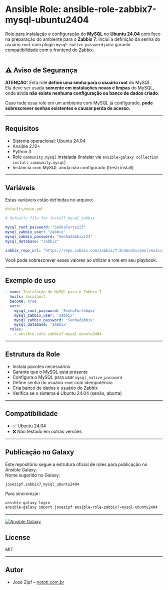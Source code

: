 # Ansible Role: ansible-role-zabbix7-mysql-ubuntu2404

Role para instalação e configuração do **MySQL** no **Ubuntu 24.04** com foco na preparação do ambiente para o **Zabbix 7**. Inclui a definição da senha do usuário `root` com plugin `mysql_native_password` para garantir compatibilidade com o frontend do Zabbix.

---

## ⚠️ Aviso de Segurança

**ATENÇÃO:** Esta role **define uma senha para o usuário root** do MySQL.  
Ela deve ser usada **somente em instalações novas e limpas** do MySQL, onde ainda **não existe nenhuma configuração ou banco de dados criado**.

Caso rode essa role em um ambiente com MySQL já configurado, **pode sobrescrever senhas existentes e causar perda de acesso.**

---

## Requisitos

- Sistema operacional: Ubuntu 24.04
- Ansible 2.12+
- Python 3
- Role `community.mysql` instalada (instalar via `ansible-galaxy collection install community.mysql`)
- Instância com MySQL ainda não configurado (fresh install)

---

## Variáveis

Estas variáveis estão definidas no arquivo:

```yaml
defaults/main.yml
```

```yaml
# defaults file for install_mysql_zabbix

mysql_root_password: "SenhaForte123"
mysql_zabbix_user: "zabbix"
mysql_zabbix_password: "SenhaZabbix123"
mysql_database: "zabbix"

zabbix_repo_url: "https://repo.zabbix.com/zabbix/7.0/ubuntu/pool/main/z/zabbix-release/zabbix-release_latest_7.0%2Bubuntu24.04_all.deb"
```

Você pode sobrescrever esses valores ao utilizar a role em seu playbook.

---

## Exemplo de uso

```yaml
- name: Instalação do MySQL para o Zabbix 7
  hosts: localhost
  become: true
  vars:
    mysql_root_password: 'SenhaForteAqui'
    mysql_zabbix_user: 'zabbix'
    mysql_zabbix_password: 'SenhaZabbix'
    mysql_database: 'zabbix'
  roles:
    - ansible-role-zabbix7-mysql-ubuntu2404
```

---

## Estrutura da Role

- Instala pacotes necessários
- Garante que o MySQL está presente
- Configura o MySQL para usar `mysql_native_password`
- Define senha do usuário `root` com idempotência
- Cria banco de dados e usuário do Zabbix
- Verifica se o sistema é Ubuntu 24.04 (senão, aborta)

---

## Compatibilidade

- ✅ Ubuntu 24.04
- ❌ Não testado em outras versões

---

## Publicação no Galaxy

Este repositório segue a estrutura oficial de roles para publicação no Ansible Galaxy.  
Nome sugerido no Galaxy:

```
josezipf.zabbix7_mysql_ubuntu2404
```

Para sincronizar:

```bash
ansible-galaxy login
ansible-galaxy import josezipf ansible-role-zabbix7-mysql-ubuntu2404
```

---

[![Ansible Galaxy](https://img.shields.io/badge/Ansible--Galaxy-zabbix7--mysql--ubuntu2404-blue.svg)](https://galaxy.ansible.com/josezipf/zabbix7_mysql_ubuntu2404)


## License

MIT

---



## Autor

- José Zipf – [nototi.com.br](https://nototi.com.br)
